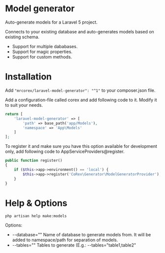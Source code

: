 # Model generator
Auto-generate models for a Laravel 5 project.

Connects to your existing database and auto-generates models based on existing schema.
 - Support for multiple dababases.
 - Support for magic properties.
 - Support for custom methods.

# Installation
Add ```"mrcorex/laravel-model-generator": "^1"``` to your composer.json file.

Add a configuration-file called corex and add following code to it. Modify it to suit your needs.
```php
return [
    'laravel-model-generator' => [
        'path' => base_path('app/Models'),
        'namespace' => 'App\Models'
    ]
];
```

To register it and make sure you have this option available for development only, add following code to AppServiceProviders@register.
```php
public function register()
{
    if ($this->app->environment() == 'local') {
        $this->app->register('CoRex\Generator\ModelGeneratorProvider');
    }
}
```

# Help & Options
```php artisan help make:models```

Options:
 - --database=""            Name of database to generate models from. It will be added to namespace/path for separation of models.
 - --tables=""              Tables to generate (E.g.: --tables="table1,table2"
